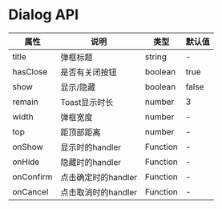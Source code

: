 # Dialog API

属性 | 说明 | 类型 | 默认值
-----|-----|-----|------
title | 弹框标题 | string | -
hasClose | 是否有关闭按钮 | boolean | true
show | 显示/隐藏 | boolean | false
remain | Toast显示时长 | number | 3
width | 弹框宽度 | number | -
top | 距顶部距离 | number | -
onShow | 显示时的handler | Function | -
onHide | 隐藏时的handler | Function | -
onConfirm | 点击确定时的handler | Function | -
onCancel | 点击取消时的handler | Function | -